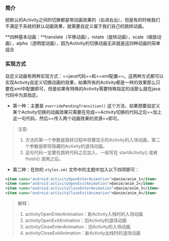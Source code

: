 ### 简介

统默认的Activity之间的切换都是带动画效果的（右进右出），但是有的时候我们不满足于系统的默认动画效果，就需要自定义属于我们自己的跳转动画。

**四种基本动画：**translate（平移动画），rotate（旋转动画），scale（缩放动画），alpha（透明度动画），因为Activity的切换动画无非就是这四种动画的简单组合





### 实现方式

自定义动画有两种实现方式：==java代码==和==xml配置==。这两种方式都可以实现Activity自定义切换动画的效果，如果所有的Activity都是一样的效果那么只要在xml中配置即可，但是如果有特殊的Activity需要特殊指定的话那么就在java代码中为其指定。

* 第一种：主要是 `overridePendingTransition()` 这个方法，如果想要自定义某个Activity切换的动画效果只需要在完成==Activity切换的代码之后==加上这一句代码，然后==传入两个动画效果的资源==即可。

> 注意:
>
> 1. 方法的第一个参数是跳转过程中将要显示的Activity的入场动画，第二个参数是即将隐藏的Activity的退场动画。
> 2. 这句代码一定要在跳转代码之后加入，一般写在 startActivity() 或者 finish() 调用之后。



* 第二种：在你的 `styles.xml` 文件中的主题中加入以下四项即可：

```xml
<item name="android:activityOpenEnterAnimation">@anim/anim_1</item>
<item name="android:activityOpenExitAnimation">@anim/anim_2</item>
<item name="android:activityCloseEnterAnimation">@anim/anim_3</item>
<item name="android:activityCloseExitAnimation">@anim/anim_4</item>
```

> 解释：
>
> 1. activityOpenEnterAnimation：新Activity入栈时的入场动画
> 2. activityOpenExitAnimation：旧Activity的退场动画
> 3. activityCloseEnterAnimation：旧Activity的入场动画
> 4. activityCloseExitAnimation：新Activity出栈时的退场动画